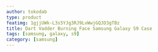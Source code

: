 ```yaml
---
author: tokodab
type: product
featimg: 1gjjUWk-L3s5YJg3RJ9LvWwjGQJD3gTBz
title: Dart Vadder Burning Face Samsung Galaxy S9 Case
tags: [samsung, galaxy, s9]
category: [samsung]
---
```

